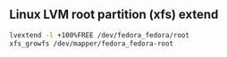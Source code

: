 ## Linux LVM root partition (xfs) extend

```bash
lvextend -l +100%FREE /dev/fedora_fedora/root
xfs_growfs /dev/mapper/fedora_fedora-root
```

